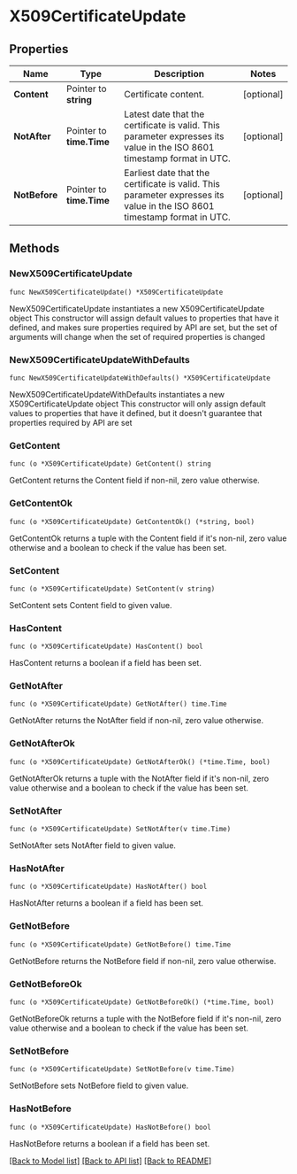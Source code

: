 # X509CertificateUpdate

## Properties

Name | Type | Description | Notes
------------ | ------------- | ------------- | -------------
**Content** | Pointer to **string** | Certificate content. | [optional] 
**NotAfter** | Pointer to **time.Time** | Latest date that the certificate is valid. This parameter expresses its value in the ISO 8601 timestamp format in UTC. | [optional] 
**NotBefore** | Pointer to **time.Time** | Earliest date that the certificate is valid. This parameter expresses its value in the ISO 8601 timestamp format in UTC. | [optional] 

## Methods

### NewX509CertificateUpdate

`func NewX509CertificateUpdate() *X509CertificateUpdate`

NewX509CertificateUpdate instantiates a new X509CertificateUpdate object
This constructor will assign default values to properties that have it defined,
and makes sure properties required by API are set, but the set of arguments
will change when the set of required properties is changed

### NewX509CertificateUpdateWithDefaults

`func NewX509CertificateUpdateWithDefaults() *X509CertificateUpdate`

NewX509CertificateUpdateWithDefaults instantiates a new X509CertificateUpdate object
This constructor will only assign default values to properties that have it defined,
but it doesn't guarantee that properties required by API are set

### GetContent

`func (o *X509CertificateUpdate) GetContent() string`

GetContent returns the Content field if non-nil, zero value otherwise.

### GetContentOk

`func (o *X509CertificateUpdate) GetContentOk() (*string, bool)`

GetContentOk returns a tuple with the Content field if it's non-nil, zero value otherwise
and a boolean to check if the value has been set.

### SetContent

`func (o *X509CertificateUpdate) SetContent(v string)`

SetContent sets Content field to given value.

### HasContent

`func (o *X509CertificateUpdate) HasContent() bool`

HasContent returns a boolean if a field has been set.
### GetNotAfter

`func (o *X509CertificateUpdate) GetNotAfter() time.Time`

GetNotAfter returns the NotAfter field if non-nil, zero value otherwise.

### GetNotAfterOk

`func (o *X509CertificateUpdate) GetNotAfterOk() (*time.Time, bool)`

GetNotAfterOk returns a tuple with the NotAfter field if it's non-nil, zero value otherwise
and a boolean to check if the value has been set.

### SetNotAfter

`func (o *X509CertificateUpdate) SetNotAfter(v time.Time)`

SetNotAfter sets NotAfter field to given value.

### HasNotAfter

`func (o *X509CertificateUpdate) HasNotAfter() bool`

HasNotAfter returns a boolean if a field has been set.
### GetNotBefore

`func (o *X509CertificateUpdate) GetNotBefore() time.Time`

GetNotBefore returns the NotBefore field if non-nil, zero value otherwise.

### GetNotBeforeOk

`func (o *X509CertificateUpdate) GetNotBeforeOk() (*time.Time, bool)`

GetNotBeforeOk returns a tuple with the NotBefore field if it's non-nil, zero value otherwise
and a boolean to check if the value has been set.

### SetNotBefore

`func (o *X509CertificateUpdate) SetNotBefore(v time.Time)`

SetNotBefore sets NotBefore field to given value.

### HasNotBefore

`func (o *X509CertificateUpdate) HasNotBefore() bool`

HasNotBefore returns a boolean if a field has been set.

[[Back to Model list]](../README.md#documentation-for-models) [[Back to API list]](../README.md#documentation-for-api-endpoints) [[Back to README]](../README.md)


